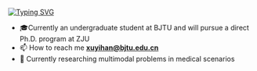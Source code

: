 [![Typing SVG](https://readme-typing-svg.herokuapp.com?font=Fira+Code&pause=1000&width=435&lines=Hi+Everyone%2C+I+am+Mai+Dao+Thanh+Vu)](https://git.io/typing-svg)

- :mortar_board:Currently an undergraduate student at BJTU and will pursue a direct Ph.D. program at ZJU
- 📫 How to reach me **xuyihan@bjtu.edu.cn**
- 📸 Currently researching multimodal problems in medical scenarios
